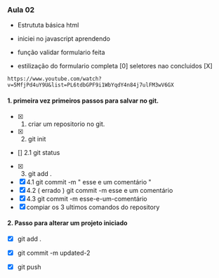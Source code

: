 ### Aula 02
* Estrututa básica html
* iniciei no javascript aprendendo 

* função validar formulario feita
* estilização do formulario completa
[0] seletores nao concluidos
[X] 

 ```ref: html5 css3 e javascript
 https://www.youtube.com/watch?v=5MfjPd4uY9U&list=PL6tdbGPF9i1WbYqdY4n84j7ulFM3wV6GX 
 ```

 #### 1. primeira vez primeiros passos para salvar no git.
 * [x] 1. criar um repositorio no git.
 * [x] 2. git init
 * [] 2.1 git status
 * [x] 3. git add .
 * [x] 4.1 git commit -m " esse e um comentário "
 * [x] 4.2 ( errado ) git commit -m esse e um comentário
 * [x] 4.3 git commit -m esse-e-um-comentário
 * [x] compiar os 3 ultimos comandos do repository

 #### 2. Passo para alterar um projeto iniciado
 * [x] git add .
 * [x] git commit -m updated-2
 * [x] git push

 

